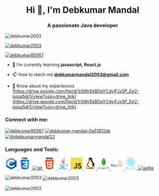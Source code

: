 <h1 align="center">Hi 👋, I'm Debkumar Mandal</h1>
<h3 align="center">A passionate Java developer</h3>

<p align="left"> <img src="https://komarev.com/ghpvc/?username=debkumar2003&label=Profile%20views&color=0e75b6&style=flat" alt="debkumar2003" /> </p>

<p align="left"> <a href="https://github.com/ryo-ma/github-profile-trophy"><img src="https://github-profile-trophy.vercel.app/?username=debkumar2003" alt="debkumar2003" /></a> </p>

<p align="left"> <a href="https://twitter.com/debkumar85067" target="blank"><img src="https://img.shields.io/twitter/follow/debkumar85067?logo=twitter&style=for-the-badge" alt="debkumar85067" /></a> </p>

- 🌱 I’m currently learning **javascript, React.js**

- 📫 How to reach me **debkumarmandal2003@gmail.com**

- 📄 Know about my experiences [https://drive.google.com/file/d/1rSWrEkBDpYCdvjFJx5P_Ee2-pqsa5dr5/view?usp=drive_link](https://drive.google.com/file/d/1rSWrEkBDpYCdvjFJx5P_Ee2-pqsa5dr5/view?usp=drive_link)

<h3 align="left">Connect with me:</h3>
<p align="left">
<a href="https://twitter.com/debkumar85067" target="blank"><img align="center" src="https://raw.githubusercontent.com/rahuldkjain/github-profile-readme-generator/master/src/images/icons/Social/twitter.svg" alt="debkumar85067" height="30" width="40" /></a>
<a href="https://linkedin.com/in/debkumar-mandal-0a51812ab" target="blank"><img align="center" src="https://raw.githubusercontent.com/rahuldkjain/github-profile-readme-generator/master/src/images/icons/Social/linked-in-alt.svg" alt="debkumar-mandal-0a51812ab" height="30" width="40" /></a>
<a href="https://www.hackerrank.com/@debkumarmandal22" target="blank"><img align="center" src="https://raw.githubusercontent.com/rahuldkjain/github-profile-readme-generator/master/src/images/icons/Social/hackerrank.svg" alt="@debkumarmandal22" height="30" width="40" /></a>
</p>

<h3 align="left">Languages and Tools:</h3>
<p align="left"> <a href="https://www.cprogramming.com/" target="_blank" rel="noreferrer"> <img src="https://raw.githubusercontent.com/devicons/devicon/master/icons/c/c-original.svg" alt="c" width="40" height="40"/> </a> <a href="https://www.w3schools.com/css/" target="_blank" rel="noreferrer"> <img src="https://raw.githubusercontent.com/devicons/devicon/master/icons/css3/css3-original-wordmark.svg" alt="css3" width="40" height="40"/> </a> <a href="https://git-scm.com/" target="_blank" rel="noreferrer"> <img src="https://www.vectorlogo.zone/logos/git-scm/git-scm-icon.svg" alt="git" width="40" height="40"/> </a> <a href="https://www.w3.org/html/" target="_blank" rel="noreferrer"> <img src="https://raw.githubusercontent.com/devicons/devicon/master/icons/html5/html5-original-wordmark.svg" alt="html5" width="40" height="40"/> </a> <a href="https://www.java.com" target="_blank" rel="noreferrer"> <img src="https://raw.githubusercontent.com/devicons/devicon/master/icons/java/java-original.svg" alt="java" width="40" height="40"/> </a> <a href="https://developer.mozilla.org/en-US/docs/Web/JavaScript" target="_blank" rel="noreferrer"> <img src="https://raw.githubusercontent.com/devicons/devicon/master/icons/javascript/javascript-original.svg" alt="javascript" width="40" height="40"/> </a> <a href="https://www.linux.org/" target="_blank" rel="noreferrer"> <img src="https://raw.githubusercontent.com/devicons/devicon/master/icons/linux/linux-original.svg" alt="linux" width="40" height="40"/> </a> <a href="https://www.mongodb.com/" target="_blank" rel="noreferrer"> <img src="https://raw.githubusercontent.com/devicons/devicon/master/icons/mongodb/mongodb-original-wordmark.svg" alt="mongodb" width="40" height="40"/> </a> <a href="https://www.mysql.com/" target="_blank" rel="noreferrer"> <img src="https://raw.githubusercontent.com/devicons/devicon/master/icons/mysql/mysql-original-wordmark.svg" alt="mysql" width="40" height="40"/> </a> <a href="https://reactjs.org/" target="_blank" rel="noreferrer"> <img src="https://raw.githubusercontent.com/devicons/devicon/master/icons/react/react-original-wordmark.svg" alt="react" width="40" height="40"/> </a> <a href="https://www.sqlite.org/" target="_blank" rel="noreferrer"> <img src="https://www.vectorlogo.zone/logos/sqlite/sqlite-icon.svg" alt="sqlite" width="40" height="40"/> </a> </p>

<p><img align="left" src="https://github-readme-stats.vercel.app/api/top-langs?username=debkumar2003&show_icons=true&locale=en&layout=compact" alt="debkumar2003" /></p>

<p>&nbsp;<img align="center" src="https://github-readme-stats.vercel.app/api?username=debkumar2003&show_icons=true&locale=en" alt="debkumar2003" /></p>

<p><img align="center" src="https://github-readme-streak-stats.herokuapp.com/?user=debkumar2003&" alt="debkumar2003" />
